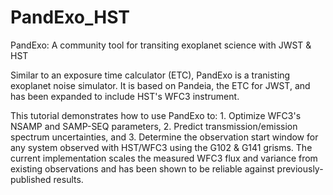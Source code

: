 # PandExo_HST
PandExo: A community tool for transiting exoplanet science with JWST & HST

Similar to an exposure time calculator (ETC), PandExo is a tranisting exoplanet noise simulator. It is based on Pandeia, the ETC for JWST, and has been expanded to include HST's WFC3 instrument.

This tutorial demonstrates how to use PandExo to:
    1. Optimize WFC3's NSAMP and SAMP-SEQ parameters,
    2. Predict transmission/emission spectrum uncertainties, and
    3. Determine the observation start window
for any system observed with HST/WFC3 using the G102 & G141 grisms. The current implementation scales the measured WFC3 flux and variance from existing observations and has been shown to be reliable against previously-published results.

